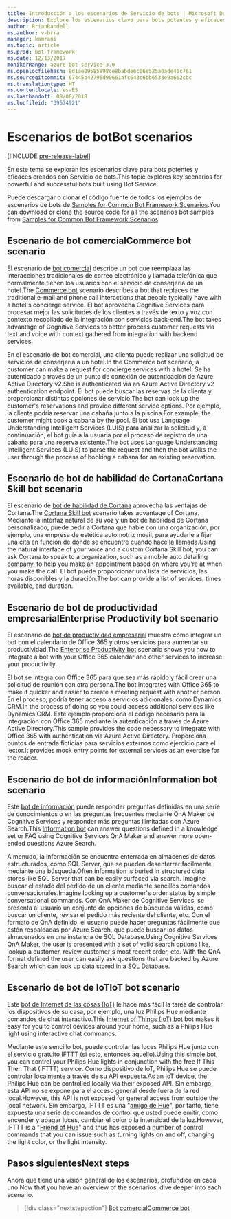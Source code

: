 ```yaml
---
title: Introducción a los escenarios de Servicio de bots | Microsoft Docs
description: Explore los escenarios clave para bots potentes y eficaces creados con Servicio de bots.
author: BrianRandell
ms.author: v-brra
manager: kamrani
ms.topic: article
ms.prod: bot-framework
ms.date: 12/13/2017
monikerRange: azure-bot-service-3.0
ms.openlocfilehash: 8d1ae09585898ce8babde6c06e525a0ade46c761
ms.sourcegitcommit: 67445b42796d90661afc643c6bb6533e9a662cbc
ms.translationtype: HT
ms.contentlocale: es-ES
ms.lasthandoff: 08/06/2018
ms.locfileid: "39574921"
---
```

# <a name="bot-scenarios"></a><span data-ttu-id="073e1-103">Escenarios de bot</span><span class="sxs-lookup"><span data-stu-id="073e1-103">Bot scenarios</span></span>

[!INCLUDE [pre-release-label](includes/pre-release-label-v3.md)]

<span data-ttu-id="073e1-104">En este tema se exploran los escenarios clave para bots potentes y eficaces creados con Servicio de bots.</span><span class="sxs-lookup"><span data-stu-id="073e1-104">This topic explores key scenarios for powerful and successful bots built using Bot Service.</span></span>

<span data-ttu-id="073e1-105">Puede descargar o clonar el código fuente de todos los ejemplos de escenarios de bots de [Samples for Common Bot Framework Scenarios](https://aka.ms/bot/scenarios).</span><span class="sxs-lookup"><span data-stu-id="073e1-105">You can download or clone the source code for all the scenarios bot samples from [Samples for Common Bot Framework Scenarios](https://aka.ms/bot/scenarios).</span></span>

## <a name="commerce-bot-scenario"></a><span data-ttu-id="073e1-106">Escenario de bot comercial</span><span class="sxs-lookup"><span data-stu-id="073e1-106">Commerce bot scenario</span></span>
<span data-ttu-id="073e1-107">El escenario de [bot comercial](bot-service-scenario-commerce.md) describe un bot que reemplaza las interacciones tradicionales de correo electrónico y llamada telefónica que normalmente tienen los usuarios con el servicio de conserjería de un hotel.</span><span class="sxs-lookup"><span data-stu-id="073e1-107">The [Commerce bot](bot-service-scenario-commerce.md) scenario describes a bot that replaces the traditional e-mail and phone call interactions that people typically have with a hotel's concierge service.</span></span> <span data-ttu-id="073e1-108">El bot aprovecha Cognitive Services para procesar mejor las solicitudes de los clientes a través de texto y voz con contexto recopilado de la integración con servicios back-end.</span><span class="sxs-lookup"><span data-stu-id="073e1-108">The bot takes advantage of Cognitive Services to better process customer requests via text and voice with context gathered from integration with backend services.</span></span>

<span data-ttu-id="073e1-109">En el escenario de bot comercial, una clienta puede realizar una solicitud de servicios de conserjería a un hotel.</span><span class="sxs-lookup"><span data-stu-id="073e1-109">In the Commerce bot scenario, a customer can make a request for concierge services with a hotel.</span></span> <span data-ttu-id="073e1-110">Se ha autenticado a través de un punto de conexión de autenticación de Azure Active Directory v2.</span><span class="sxs-lookup"><span data-stu-id="073e1-110">She is authenticated via an Azure Active Directory v2 authentication endpoint.</span></span> <span data-ttu-id="073e1-111">El bot puede buscar las reservas de la clienta y proporcionar distintas opciones de servicio.</span><span class="sxs-lookup"><span data-stu-id="073e1-111">The bot can look up the customer's reservations and provide different service options.</span></span> <span data-ttu-id="073e1-112">Por ejemplo, la cliente podría reservar una cabaña junto a la piscina.</span><span class="sxs-lookup"><span data-stu-id="073e1-112">For example, the customer might book a cabana by the pool.</span></span> <span data-ttu-id="073e1-113">El bot usa Language Understanding Intelligent Services (LUIS) para analizar la solicitud y, a continuación, el bot guía a la usuaria por el proceso de registro de una cabaña para una reserva existente.</span><span class="sxs-lookup"><span data-stu-id="073e1-113">The bot uses Language Understanding Intelligent Services (LUIS)  to parse the request and then the bot walks the user through the process of booking a cabana for an existing reservation.</span></span>

## <a name="cortana-skill-bot-scenario"></a><span data-ttu-id="073e1-114">Escenario de bot de habilidad de Cortana</span><span class="sxs-lookup"><span data-stu-id="073e1-114">Cortana Skill bot scenario</span></span>
<span data-ttu-id="073e1-115">El escenario de [bot de habilidad de Cortana](bot-service-scenario-cortana-skill.md) aprovecha las ventajas de Cortana.</span><span class="sxs-lookup"><span data-stu-id="073e1-115">The [Cortana Skill bot](bot-service-scenario-cortana-skill.md) scenario takes advantage of Cortana.</span></span> <span data-ttu-id="073e1-116">Mediante la interfaz natural de su voz y un bot de habilidad de Cortana personalizado, puede pedir a Cortana que hable con una organización, por ejemplo, una empresa de estética automotriz móvil, para ayudarle a fijar una cita en función de dónde se encuentre cuando hace la llamada.</span><span class="sxs-lookup"><span data-stu-id="073e1-116">Using the natural interface of your voice and a custom Cortana Skill bot, you can ask Cortana to speak to a organization, such as a mobile auto detailing company, to help you make an appointment based on where you’re at when you make the call.</span></span> <span data-ttu-id="073e1-117">El bot puede proporcionar una lista de servicios, las horas disponibles y la duración.</span><span class="sxs-lookup"><span data-stu-id="073e1-117">The bot can provide a list of services, times available, and duration.</span></span>

## <a name="enterprise-productivity-bot-scenario"></a><span data-ttu-id="073e1-118">Escenario de bot de productividad empresarial</span><span class="sxs-lookup"><span data-stu-id="073e1-118">Enterprise Productivity bot scenario</span></span>
<span data-ttu-id="073e1-119">El escenario de [bot de productividad empresarial](bot-service-scenario-enterprise-productivity.md) muestra cómo integrar un bot con el calendario de Office 365 y otros servicios para aumentar su productividad.</span><span class="sxs-lookup"><span data-stu-id="073e1-119">The [Enterprise Productivity bot](bot-service-scenario-enterprise-productivity.md) scenario shows you how to integrate a bot with your Office 365 calendar and other services to increase your productivity.</span></span>

<span data-ttu-id="073e1-120">El bot se integra con Office 365 para que sea más rápido y fácil crear una solicitud de reunión con otra persona.</span><span class="sxs-lookup"><span data-stu-id="073e1-120">The bot integrates with Office 365 to make it quicker and easier to create a meeting request with another person.</span></span> <span data-ttu-id="073e1-121">En el proceso, podría tener acceso a servicios adicionales, como Dynamics CRM.</span><span class="sxs-lookup"><span data-stu-id="073e1-121">In the process of doing so you could access additional services like Dynamics CRM.</span></span> <span data-ttu-id="073e1-122">Este ejemplo proporciona el código necesario para la integración con Office 365 mediante la autenticación a través de Azure Active Directory.</span><span class="sxs-lookup"><span data-stu-id="073e1-122">This sample provides the code necessary to integrate with Office 365 with authentication via Azure Active Directory.</span></span> <span data-ttu-id="073e1-123">Proporciona puntos de entrada ficticias para servicios externos como ejercicio para el lector.</span><span class="sxs-lookup"><span data-stu-id="073e1-123">It provides mock entry points for external services as an exercise for the reader.</span></span>

## <a name="information-bot-scenario"></a><span data-ttu-id="073e1-124">Escenario de bot de información</span><span class="sxs-lookup"><span data-stu-id="073e1-124">Information bot scenario</span></span>
<span data-ttu-id="073e1-125">Este [bot de información](bot-service-scenario-informational.md) puede responder preguntas definidas en una serie de conocimientos o en las preguntas frecuentes mediante QnA Maker de Cognitive Services y responder más preguntas ilimitadas con Azure Search.</span><span class="sxs-lookup"><span data-stu-id="073e1-125">This [Information bot](bot-service-scenario-informational.md) can answer questions defined in a knowledge set or FAQ using Cognitive Services QnA Maker and answer more open-ended questions Azure Search.</span></span>

<span data-ttu-id="073e1-126">A menudo, la información se encuentra enterrada en almacenes de datos estructurados, como SQL Server, que se pueden desenterrar fácilmente mediante una búsqueda.</span><span class="sxs-lookup"><span data-stu-id="073e1-126">Often information is buried in structured data stores like SQL Server that can be easily surfaced via search.</span></span> <span data-ttu-id="073e1-127">Imagine buscar el estado del pedido de un cliente mediante sencillos comandos conversacionales.</span><span class="sxs-lookup"><span data-stu-id="073e1-127">Imagine looking up a customer's order status by simple conversational commands.</span></span> <span data-ttu-id="073e1-128">Con QnA Maker de Cognitive Services, se presenta al usuario un conjunto de opciones de búsqueda válidas, como buscar un cliente, revisar el pedido más reciente del cliente, etc. Con el formato de QnA definido, el usuario puede hacer preguntas fácilmente que estén respaldadas por Azure Search, que puede buscar los datos almacenados en una instancia de SQL Database.</span><span class="sxs-lookup"><span data-stu-id="073e1-128">Using Cognitive Services QnA Maker, the user is presented with a set of valid search options like, lookup a customer, review customer's most recent order, etc. With the QnA format defined the user can easily ask questions that are backed by Azure Search which can look up data stored in a SQL Database.</span></span>

## <a name="iot-bot-scenario"></a><span data-ttu-id="073e1-129">Escenario de bot de IoT</span><span class="sxs-lookup"><span data-stu-id="073e1-129">IoT bot scenario</span></span>
<span data-ttu-id="073e1-130">Este [bot de Internet de las cosas (IoT)](bot-service-scenario-internet-things.md) le hace más fácil la tarea de controlar los dispositivos de su casa, por ejemplo, una luz Philips Hue mediante comandos de chat interactivo.</span><span class="sxs-lookup"><span data-stu-id="073e1-130">This [Internet of Things (IoT) bot](bot-service-scenario-internet-things.md) bot makes it easy for you to control devices around your home, such as a Philips Hue light using interactive chat commands.</span></span>

<span data-ttu-id="073e1-131">Mediante este sencillo bot, puede controlar las luces Philips Hue junto con el servicio gratuito IFTTT (si esto, entonces aquello).</span><span class="sxs-lookup"><span data-stu-id="073e1-131">Using this simple bot, you can control your Philips Hue lights in conjunction with the free If This Then That (IFTTT) service.</span></span> <span data-ttu-id="073e1-132">Como dispositivo de IoT, Philips Hue se puede controlar localmente a través de su API expuesta.</span><span class="sxs-lookup"><span data-stu-id="073e1-132">As an IoT device, the Philips Hue can be controlled locally via their exposed API.</span></span> <span data-ttu-id="073e1-133">Sin embargo, esta API no se expone para el acceso general desde fuera de la red local.</span><span class="sxs-lookup"><span data-stu-id="073e1-133">However, this API is not exposed for general access from outside the local network.</span></span> <span data-ttu-id="073e1-134">Sin embargo, IFTTT es una "[amigo de Hue](http://www2.meethue.com/en-us/friends-of-hue/ifttt/)", por tanto, tiene expuesta una serie de comandos de control que usted puede emitir, como encender y apagar luces, cambiar el color o la intensidad de la luz.</span><span class="sxs-lookup"><span data-stu-id="073e1-134">However, IFTTT is a "[Friend of Hue](http://www2.meethue.com/en-us/friends-of-hue/ifttt/)" and thus has exposed a number of control commands that you can issue such as turning lights on and off, changing the light color, or the light intensity.</span></span>

## <a name="next-steps"></a><span data-ttu-id="073e1-135">Pasos siguientes</span><span class="sxs-lookup"><span data-stu-id="073e1-135">Next steps</span></span>
<span data-ttu-id="073e1-136">Ahora que tiene una visión general de los escenarios, profundice en cada uno.</span><span class="sxs-lookup"><span data-stu-id="073e1-136">Now that you have an overview of the scenarios, dive deeper into each scenario.</span></span>

> [!div class="nextstepaction"]
> [<span data-ttu-id="073e1-137">Bot comercial</span><span class="sxs-lookup"><span data-stu-id="073e1-137">Commerce bot</span></span>](bot-service-scenario-commerce.md)
